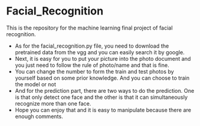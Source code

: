 # Facial_Recognition
This is the repository for the machine learning final project of facial recognition.



- As for the facial_recognition.py file, you need to download the pretrained data from the vgg and you can easily search it by google.
- Next, it is easy for you to put your picture into the photo document and you just need to follow the rule of photo/name and that is fine.
- You can change the number to form the train and test photos by yourself based on some prior knowledge. And you can choose to train the model or not
- And for the prediction part, there are two ways to do the prediction. One is that only detect one face and the other is that it can simultaneously recognize more than one face.
- Hope you can enjoy that and it is easy to manipulate because there are enough comments. 
